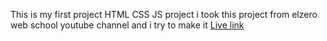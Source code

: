 This is my first project HTML CSS JS project
i took this project from elzero web school youtube channel and i try to make it
[Live link](https://saxabani.github.io/My-new-template/)
